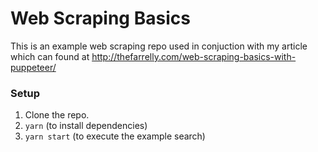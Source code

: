 # Web Scraping Basics

This is an example web scraping repo used in conjuction with my article which can found at http://thefarrelly.com/web-scraping-basics-with-puppeteer/

### Setup

1. Clone the repo.
2. `yarn` (to install dependencies)
3. `yarn start` (to execute the example search)

